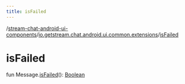 ```yaml
---
title: isFailed
---
```

/[stream-chat-android-ui-components](../index.md)/[io.getstream.chat.android.ui.common.extensions](index.md)/[isFailed](isFailed.md)  
  
  
  
# isFailed  
fun Message.[isFailed](isFailed.md)(): [Boolean](https://kotlinlang.org/api/latest/jvm/stdlib/kotlin/-boolean/index.html)
